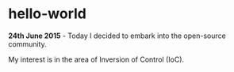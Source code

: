 # hello-world
**24th June 2015** - Today I decided to embark into the open-source community.

My interest is in the area of Inversion of Control (IoC).
